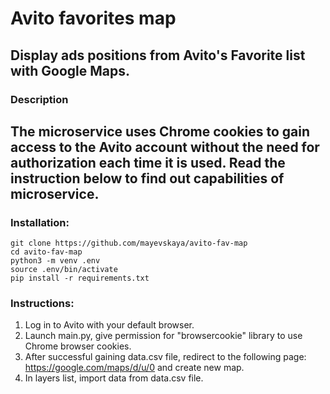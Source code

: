# Avito favorites map
## Display ads positions from Avito's Favorite list with Google Maps.
### Description
The microservice uses Chrome cookies to gain access to the Avito account
without the need for authorization each time it is used. Read the instruction
below to find out capabilities of microservice.
---
### Installation:
```
git clone https://github.com/mayevskaya/avito-fav-map
cd avito-fav-map
python3 -m venv .env
source .env/bin/activate
pip install -r requirements.txt
```
### Instructions:
1) Log in to Avito with your default browser.
2) Launch main.py, give permission for "browsercookie" library to use Chrome
browser cookies.
3) After successful gaining data.csv file, redirect to the following page:
https://google.com/maps/d/u/0 and create new map.
4) In layers list, import data from data.csv file.
